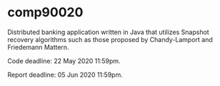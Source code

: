 # comp90020

Distributed banking application written in Java that utilizes Snapshot recovery 
algorithms such as those proposed by Chandy-Lamport and Friedemann Mattern.

Code deadline:      22 May 2020 11:59pm.

Report deadline:    05 Jun 2020 11:59pm.

